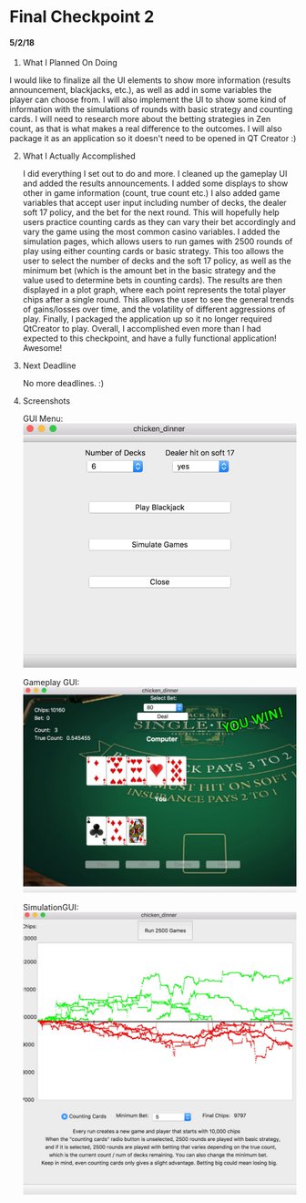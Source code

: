 # Final Checkpoint 2
#### 5/2/18

   1. What I Planned On Doing

I would like to finalize all the UI elements to show more information (results announcement, blackjacks, etc.), as well as add in some variables the player can choose from. I will also implement the UI to show some kind of information with the simulations of rounds with basic strategy and counting cards. I will need to research more about the betting strategies in Zen count, as that is what makes a real difference to the outcomes. I will also package it as an application so it doesn't need to be opened in QT Creator :)


   2. What I Actually Accomplished

      I did everything I set out to do and more. I cleaned up the gameplay UI and added the results announcements. I added some displays to show other in game information (count, true count etc.) I also added game variables that accept user input including number of decks, the dealer soft 17 policy, and the bet for the next round. This will hopefully help users practice counting cards as they can vary their bet accordingly and vary the game using the most common casino variables. I added the simulation pages, which allows users to run games with 2500 rounds of play using either counting cards or basic strategy. This too allows the user to select the number of decks and the soft 17 policy, as well as the minimum bet (which is the amount bet in the basic strategy and the value used to determine bets in counting cards). The results are then displayed in a plot graph, where each point represents the total player chips after a single round. This allows the user to see the general trends of gains/losses over time, and the volatility of different aggressions of play. Finally, I packaged the application up so it no longer required QtCreator to play. Overall, I accomplished even more than I had expected to this checkpoint, and have a fully functional application! Awesome!

   3. Next Deadline

      No more deadlines. :)


   4. Screenshots

      GUI Menu:
      ![Menu](/doc/screenshots/menuFinal.jpg)

      Gameplay GUI:
      ![Playwindow](/doc/screenshots/gameplayFinal.jpg)

      SimulationGUI:
      ![sim](/doc/screenshots/simFinal.jpg)
